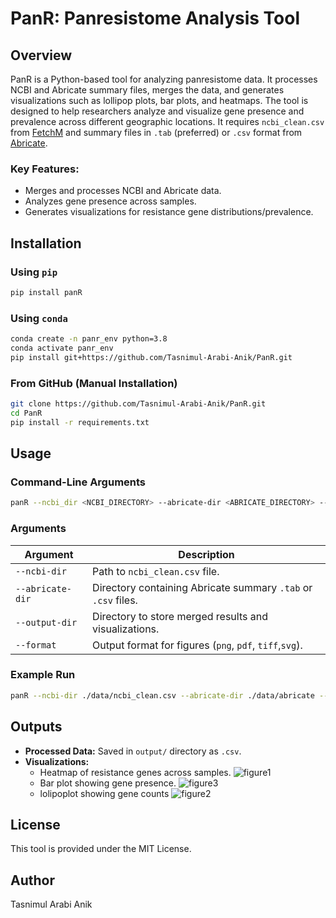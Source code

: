 # PanR: Panresistome Analysis Tool

## Overview
PanR is a Python-based tool for analyzing panresistome data. It processes NCBI and Abricate summary files, merges the data, and generates visualizations such as lollipop plots, bar plots, and heatmaps. The tool is designed to help researchers analyze and visualize gene presence and prevalence across different geographic locations. It requires `ncbi_clean.csv` from [FetchM](https://github.com/Tasnimul-Arabi-Anik/FetchM) and summary files in `.tab` (preferred) or `.csv` format from [Abricate](https://github.com/tseemann/abricate). 

### Key Features:
- Merges and processes NCBI and Abricate data.
- Analyzes gene presence across samples.
- Generates visualizations for resistance gene distributions/prevalence.

## Installation

### Using `pip`
```bash
pip install panR
```

### Using `conda`
```bash
conda create -n panr_env python=3.8
conda activate panr_env
pip install git+https://github.com/Tasnimul-Arabi-Anik/PanR.git
```

### From GitHub (Manual Installation)
```bash
git clone https://github.com/Tasnimul-Arabi-Anik/PanR.git
cd PanR
pip install -r requirements.txt
```

## Usage

### Command-Line Arguments
```bash
panR --ncbi_dir <NCBI_DIRECTORY> --abricate-dir <ABRICATE_DIRECTORY> --output-dir <OUTPUT_DIRECTORY> --fig-format <FIGURE_FORMAT>
```

### Arguments
| Argument         | Description                                                |
|-----------------|------------------------------------------------------------|
| `--ncbi-dir`        | Path to `ncbi_clean.csv` file.                            |
| `--abricate-dir`| Directory containing Abricate summary `.tab` or `.csv` files. |
| `--output-dir`  | Directory to store merged results and visualizations.      |
| `--format`  | Output format for figures (`png`, `pdf`, `tiff`,`svg`).          |

### Example Run
```bash
panR --ncbi-dir ./data/ncbi_clean.csv --abricate-dir ./data/abricate --output-dir ./output --format png
```

## Outputs

- **Processed Data:** Saved in `output/` directory as `.csv`.
- **Visualizations:**
  - Heatmap of resistance genes across samples.
  ![figure1](figures/figure1.png)
  - Bar plot showing gene presence.
  ![figure3](figures/figure3.png)
  - lolipoplot showing gene counts
  ![figure2](figures/figure2.png)

## License
This tool is provided under the MIT License.

## Author
Tasnimul Arabi Anik

